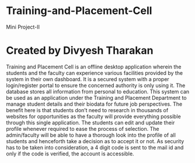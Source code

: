# Training-and-Placement-Cell
Mini Project-II
# Created by Divyesh Tharakan

Training and Placement Cell is an offline desktop application wherein the students and the faculty can experience various facilities provided by the system in their own dashboard. It is a secured system with a proper login/register portal to ensure the concerned authority is only using it. The database stores all information from personal to education. 
This system can be used as an application under the Training and Placement Department to manage student details and their biodata for future job perspectives. The benefit here is that students don’t need to research in thousands of websites for opportunities as the faculty will provide everything possible through this single application. 
The students can edit and update their profile whenever required to ease the process of selection. The admin/faculty will be able to have a thorough look into the profile of all students and henceforth take a decision as to accept it or not. 
As security has to be taken into consideration, a 4 digit code is sent to the mail id and only if the code is verified, the account is accessible. 

